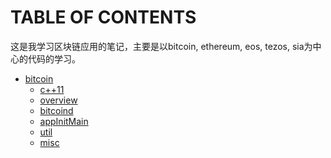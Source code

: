 # TABLE OF CONTENTS
这是我学习区块链应用的笔记，主要是以bitcoin, ethereum, eos, tezos, sia为中心的代码的学习。

- [bitcoin][bitcoin]
    - [c++11][c11]
    - [overview][ov]
    - [bitcoind][bd]
    - [appInitMain][main]
    - [util][util] 
    - [misc][misc]
    
[bitcoin]:https://github.com/paizzj/xiaoniublock/tree/master/bitcoin
[ov]:https://github.com/paizzj/xiaoniublock/blob/master/bitcoin/bitcoin_overview.md
[bd]:https://github.com/paizzj/xiaoniublock/blob/master/bitcoin/bitcoind.md
[main]:https://github.com/paizzj/xiaoniublock/blob/master/bitcoin/AppInitMain.md
[c11]:https://github.com/paizzj/xiaoniublock/blob/master/bitcoin/c%2B%2B11.md
[util]: https://github.com/paizzj/xiaoniublock/tree/master/bitcoin/util
[misc]:https://github.com/paizzj/xiaoniublock/tree/master/bitcoin/misc